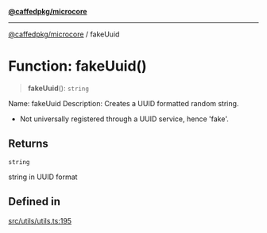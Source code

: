 [**@caffedpkg/microcore**](../README.md)

***

[@caffedpkg/microcore](../globals.md) / fakeUuid

# Function: fakeUuid()

> **fakeUuid**(): `string`

Name: fakeUuid
Description: Creates a UUID formatted random string.
 - Not universally registered through a UUID service, hence 'fake'.

## Returns

`string`

string in UUID format

## Defined in

[src/utils/utils.ts:195](https://github.com/caffed/microcore/blob/3444f5042af4893783a848f270124aa74f8db032/src/utils/utils.ts#L195)
